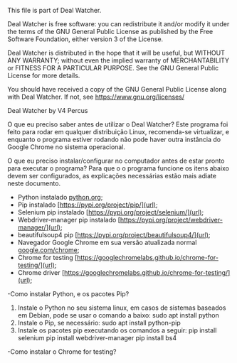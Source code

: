 This file is part of Deal Watcher.

Deal Watcher is free software: you can redistribute it and/or modify
it under the terms of the GNU General Public License as published by
the Free Software Foundation, either version 3 of the License.

Deal Watcher is distributed in the hope that it will be useful,
but WITHOUT ANY WARRANTY; without even the implied warranty of
MERCHANTABILITY or FITNESS FOR A PARTICULAR PURPOSE.  See the
GNU General Public License for more details.

You should have received a copy of the GNU General Public License
along with Deal Watcher.  If not, see <https://www.gnu.org/licenses/>

Deal Watcher by V4 Percus

O que eu preciso saber antes de utilizar o Deal Watcher?
  Este programa foi feito para rodar em qualquer distribuição Linux, recomenda-se virtualizar, e enquanto o programa estiver rodando não pode haver outra instância do Google Chrome no sistema operacional.

O que eu preciso instalar/configurar no computador antes de estar pronto para executar o programa?
Para que o o programa funcione os itens abaixo devem ser configurados, as explicações necessárias estão mais adiate neste documento.
- Python instalado [python.org](url);
- Pip instalado [https://pypi.org/project/pip/](url);
- Selenium pip instalado [https://pypi.org/project/selenium/](url);
- Webdriver-manager pip instalado [https://pypi.org/project/webdriver-manager/](url);
- beautifulsoup4 pip [https://pypi.org/project/beautifulsoup4/](url);
- Navegador Google Chrome em sua versão atualizada normal [google.com/chrome](url);
- Chrome for testing [https://googlechromelabs.github.io/chrome-for-testing/](url);
- Chrome driver [https://googlechromelabs.github.io/chrome-for-testing/](url);

-Como instalar Python, e os pacotes Pip?
1. Instale o Python no seu sistema linux, em casos de sistemas baseados em Debian, pode se usar o comando a baixo:
    sudo apt install python
2. Instale o Pip, se necessário:
    sudo apt install python-pip
3. Instale os pacotes pip executando os comandos a seguir:
  pip install selenium
  pip install webdriver-manager
  pip install bs4

-Como instalar o Chrome for testing?
